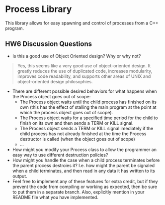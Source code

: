 # Process Library
This library allows for easy spawning and control of processes from a C++ program.

## HW6 Discussion Questions
* Is this a good use of Object Oriented design? Why or why not?
> Yes, this seems like a very good use of object-oriented design.  It greatly reduces the use of duplicated code, increases modularity, improves code readability, and supports other areas of UNIX and object-oriented design philosophies.
* There are different possible desired behaviors for what happens when the Process object goes out of scope:
	* The Process object waits until the child process has finished on its own (this has the effect of stalling the main program at the point at which the process object goes out of scope).
	* The Process object waits for a specified time period for the child to finish on its own and then sends a TERM or KILL signal.
	* The Process object sends a TERM or KILL signal imediately if the child process has not already finished at the time the Process destructor is called (when the object goes out of scope)
	* ...
* How might you modify your Process class to allow the programmer an easy way to use different destruction policies?
* How might you handle the case when a child process terminates before the parent process destroies it? I.e. how might the parent be signaled when a child terminates, and then read in any data it has written to its output.
* Feel free to implement any of these features for extra credit, but if they prevent the code from compiling or working as expected, then be sure to put them in a separate branch. Also, explicitly mention in your README file what you have implemented.
